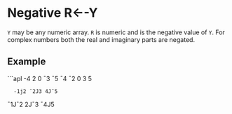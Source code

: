 <div style="display: none;">
  -
</div>

<h1 id="negative" class="heading"><span class="name">Negative</span> <span class="command">R←-Y</span></h1>

`Y` may be any numeric array. `R` is numeric and is the negative value of `Y`. For complex numbers both the real and imaginary parts are negated.

<h2 class="example">Example</h2>
```apl
      -4 2 0 ¯3 ¯5
¯4 ¯2 0 3 5
 
      -1j2 ¯2J3 4J¯5
¯1J¯2 2J¯3 ¯4J5
```



